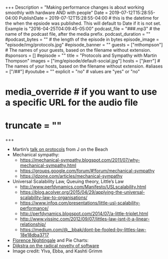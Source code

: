 +++
Description = "Making performance changes is about working smoothly with hardware AND with people"
Date = 2019-07-12T15:28:55-04:00
PublishDate = 2019-07-12T15:28:55-04:00 # this is the datetime for the when the epsiode was published. This will default to Date if it is not set. Example is "2016-04-25T04:09:45-05:00"
podcast_file = "###.mp3" # the name of the podcast file, after the media prefix.
podcast_duration = ""
#podcast_bytes = "" # the length of the episode in bytes
episode_image = "episode/img/protocols.jpg"
#episode_banner = ""
guests = ["mthompson"] # The names of your guests, based on the filename without extension.
#sponsors = []
#episode = ""
title = "Protocols and Sympathy with Martin Thompson"
images = ["img/episode/default-social.jpg"]
hosts = ["jkerr"] # The names of your hosts, based on the filename without extension.
#aliases = ["/##"]
#youtube = ""
explicit = "no" # values are "yes" or "no"
# media_override # if you want to use a specific URL for the audio file
# truncate = ""
+++

* Martin’s [talk on protocols](https://www.youtube.com/watch?v=A5ovSBt0-C0) from J on the Beach
* Mechanical sympathy:
  * https://mechanical-sympathy.blogspot.com/2011/07/why-mechanical-sympathy.html  
  * https://groups.google.com/forum/#!forum/mechanical-sympathy  
  * https://dzone.com/articles/mechanical-sympathy  
* Universal Scalability Law, Queuing theory, Little’s Law
  * http://www.perfdynamics.com/Manifesto/USLscalability.html 
  * https://blog.acolyer.org/2015/04/29/applying-the-universal-scalability-law-to-organisations/ 
  * https://www.infoq.com/presentations/little-usl-scalability-performance/  
  * http://perfdynamics.blogspot.com/2014/07/a-little-triplet.html 
  * http://www.vissinc.com/2012/09/07/littles-law-isnt-it-a-linear-relationship/
  * https://medium.com/@__bbak/dont-be-fooled-by-littles-law-18e18dba3717
* [Florence Nightingale](https://www.kopisusa.com/florence-nightingale-pie-charts-birth-bi/) and Pie Charts: 
* [Dijkstra on the radical novelty of software](https://www.cs.utexas.edu/~EWD/transcriptions/EWD10xx/EWD1036.html)
* Image credit: Ylva, Ebba, and Kashti Grimm


